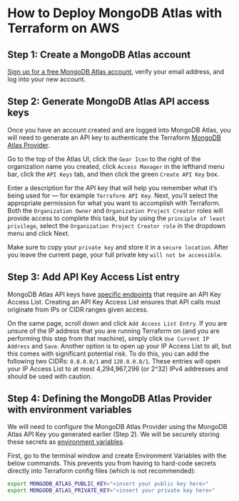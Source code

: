 # How to Deploy MongoDB Atlas with Terraform on AWS

## Step 1: Create a MongoDB Atlas account

[Sign up for a free MongoDB Atlas account](https://www.mongodb.com/cloud/atlas/register), verify your email address, and log into your new account.

## Step 2: Generate MongoDB Atlas API access keys

Once you have an account created and are logged into MongoDB Atlas, you will need to generate an API key to authenticate the Terraform [MongoDB Atlas Provider](https://registry.terraform.io/providers/mongodb/mongodbatlas/).

Go to the top of the Atlas UI, click the `Gear Icon` to the right of the organization name you created, click `Access Manager` in the lefthand menu bar, click the `API Keys` tab, and then click the green `Create API Key` box.

Enter a description for the API key that will help you remember what it’s being used for — for example `Terraform API Key`. Next, you’ll select the appropriate permission for what you want to accomplish with Terraform. Both the `Organization Owner` and `Organization Project Creator` roles will provide access to complete this task, but by using the `principle of least privilege`, select the `Organization Project Creator role` in the dropdown menu and click Next.

Make sure to copy your `private key` and store it in a `secure location`. After you leave the current page, your full private key `will not be accessible`.

## Step 3: Add API Key Access List entry

MongoDB Atlas API keys have [specific endpoints](https://www.mongodb.com/docs/atlas/configure-api-access/#use-api-resources-that-require-an-access-list) that require an API Key Access List. Creating an API Key Access List ensures that API calls must originate from IPs or CIDR ranges given access.

On the same page, scroll down and click `Add Access List Entry`. If you are unsure of the IP address that you are running Terraform on (and you are performing this step from that machine), simply click `Use Current IP Address` and `Save`. Another option is to open up your IP Access List to all, but this comes with significant potential risk. To do this, you can add the following two CIDRs: `0.0.0.0/1` and `128.0.0.0/1`. These entries will open your IP Access List to at most 4,294,967,296 (or 2^32) IPv4 addresses and should be used with caution.

## Step 4: Defining the MongoDB Atlas Provider with environment variables

We will need to configure the MongoDB Atlas Provider using the MongoDB Atlas API Key you generated earlier (Step 2). We will be securely storing these secrets as [environment variables](https://www.cherryservers.com/blog/how-to-set-list-and-manage-linux-environment-variables#:~:text=Linux%20environment%20variables%20are%20dynamic,defined%20in%20the%20SHELL%20variable).

First, go to the terminal window and create Environment Variables with the below commands. This prevents you from having to hard-code secrets directly into Terraform config files (which is not recommended):

```sh
export MONGODB_ATLAS_PUBLIC_KEY="<insert your public key here>"
export MONGODB_ATLAS_PRIVATE_KEY="<insert your private key here>"
```
